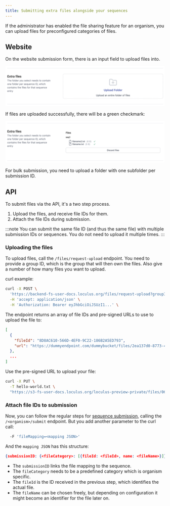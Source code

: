 ```yaml
---
title: Submitting extra files alongside your sequences
---
```


If the administrator has enabled the file sharing feature for an organism, you can upload files for preconfigured categories of files.

## Website

On the website submission form, there is an input field to upload files into.

![The extra files component](../../../assets/ExtraFilesComponent.png)

If files are uploaded successfully, there will be a green checkmark:

![The extra files component](../../../assets/ExtraFilesUploaded.png)

For bulk submission, you need to upload a folder with one subfolder per submission ID.

## API

To submit files via the API, it's a two step process.

1. Upload the files, and receive file IDs for them.
2. Attach the file IDs during submission.

:::note
You can submit the same file ID (and thus the same file) with multiple submission IDs or sequences.
You do not need to upload it multiple times.
:::

### Uploading the files

To upload files, call the `/files/request-upload` endpoint.
You need to provide a group ID, which is the group that will then own the files.
Also give a number of how many files you want to upload.

curl example:

```bash
curl -X POST \
  'https://backend-fs-user-docs.loculus.org/files/request-upload?groupId=2&numberFiles=3' \
  -H 'accept: application/json' \
  -H 'Authorization: Bearer eyJhbGciOiJSUzI1...' \
```

The endpoint returns an array of file IDs and pre-signed URLs to use to upload the file to:

```json
[
  {
    "fileId": "8D8AC610-566D-4EF0-9C22-186B2A5ED793",
    "url": "https://dummyendpoint.com/dummybucket/files/2ea137d0-8773-4e0a-a9aa-5591de12ff23?X-Amz-Algorithm=AWS4-HMAC-SHA256&X-Amz-Credential=dummyaccesskey%2F20250330%2Fdummyregion%2Fs3%2Faws4_request&X-Amz-Date=20250330T184050Z&X-Amz-Expires=1800&X-Amz-SignedHeaders=host&X-Amz-Signature=9717e8d8c8242d0d266f816c665d78b1d842de5286fb59e37329f090e9bb0b9e"
  },
  ...
]
```

Use the pre-signed URL to upload your file:

```bash
curl -X PUT \
  -T hello-world.txt \
  "https://s3-fs-user-docs.loculus.org/loculus-preview-private/files/0699d6..."
```

### Attach file IDs to submission

Now, you can follow the regular steps for [sequence submission](./submit-sequences), calling the `/<organism>/submit` endpoint.
But you add another parameter to the curl call:

```bash
  -F 'fileMapping=<mapping JSON>'
```

And the `mapping JSON` has this structure:

```json
{submissionID: {<fileCategory>: [{fileId: <fileId>, name: <fileName>}]}}
```

- The `submissionID` links the file mapping to the sequence.
- The `fileCategory` needs to be a predefined category which is organism specific.
- The `fileId` is the ID received in the previous step, which identifies the actual file.
- The `fileName` can be chosen freely, but depending on configuration it might become an identifier for the file later on.

